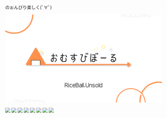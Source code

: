 のぉんびり楽しく(ﾟ∀ﾟ)

<!--
**UnsoldRB/UnsoldRB** is a ✨ _special_ ✨ repository because its `README.md` (this file) appears on your GitHub profile.

Here are some ideas to get you started:

- 🔭 I’m currently working on ...
- 🌱 I’m currently learning ...
- 👯 I’m looking to collaborate on ...
- 🤔 I’m looking for help with ...
- 💬 Ask me about ...
- 📫 How to reach me: ...
- 😄 Pronouns: ...
- ⚡ Fun fact: ...
-->

[![RiceBall's GitHub Banner](./profile.png)]()

![](https://img.shields.io/badge/C++-00599C?style=flat&logo=cplusplus&logoColor=white) ![](https://img.shields.io/badge/C＃-512BD4?style=flat&logo=csharp&logoColor=white) ![](https://img.shields.io/badge/Java-F7DF1E?style=flat&logo=coffeescript&logoColor=white)
![](https://img.shields.io/badge/UnrealEngine-0E1128?style=flat&logo=unrealengine&logoColor=white) ![](https://img.shields.io/badge/Unity-000000?style=flat&logo=unity&logoColor=white) ![](https://img.shields.io/badge/AndroidStudio-3DDC84?style=flat&logo=androidstudio&logoColor=white) ![](https://img.shields.io/badge/Blender-E87D0D?style=flat&logo=blender&logoColor=white) ![](https://img.shields.io/badge/IntelliJ-000000?style=flat&logo=intellijidea&logoColor=white)
